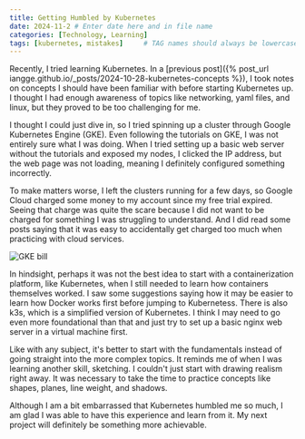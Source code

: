 ```yaml
---
title: Getting Humbled by Kubernetes
date: 2024-11-2 # Enter date here and in file name
categories: [Technology, Learning]
tags: [kubernetes, mistakes]     # TAG names should always be lowercase
---
```


Recently, I tried learning Kubernetes. In a [previous post]({% post_url iangge.github.io/_posts/2024-10-28-kubernetes-concepts %}), I took notes on concepts I should have been familiar with before starting Kubernetes up. I thought I had enough awareness of topics like networking, yaml files, and linux, but they proved to be too challenging for me. 

I thought I could just dive in, so I tried spinning up a cluster through Google Kubernetes Engine (GKE). Even following the tutorials on GKE, I was not entirely sure what I was doing. When I tried setting up a basic web server without the tutorials and exposed my nodes, I clicked the IP address, but the web page was not loading, meaning I definitely configured something incorrectly. 

To make matters worse, I left the clusters running for a few days, so Google Cloud charged some money to my account since my free trial expired. Seeing that charge was quite the scare because I did not want to be charged for something I was struggling to understand. And I did read some posts saying that it was easy to accidentally get charged too much when practicing with cloud services. 

![GKE bill](https://i.postimg.cc/cLLR2fTL/gke-billpng.png)

In hindsight, perhaps it was not the best idea to start with a containerization platform, like Kubernetes, when I still needed to learn how containers themselves worked. I saw some suggestions saying how it may be easier to learn how Docker works first before jumping to Kubernetess. There is also k3s, which is a simplified version of Kubernetes. I think I may need to go even more foundational than that and just try to set up a basic nginx web server in a virtual machine first. 

Like with any subject, it's better to start with the fundamentals instead of going straight into the more complex topics. It reminds me of when I was learning another skill, sketching. I couldn't just start with drawing realism right away. It was necessary to take the time to practice concepts like shapes, planes, line weight, and shadows. 

Although I am a bit embarrassed that Kubernetes humbled me so much, I am glad I was able to have this experience and learn from it. My next project will definitely be something more achievable.